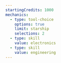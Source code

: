 ```yaml
---
startingCredits: 1000
mechanics:
  - type: tool-choice
    options: true
    limit: starship
    selections: 2
  - type: skill
    value: electronics
  - type: skill
    value: engineering
---
```

